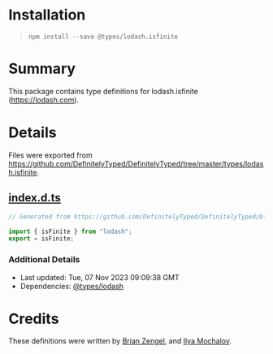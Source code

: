 # Installation
> `npm install --save @types/lodash.isfinite`

# Summary
This package contains type definitions for lodash.isfinite (https://lodash.com).

# Details
Files were exported from https://github.com/DefinitelyTyped/DefinitelyTyped/tree/master/types/lodash.isfinite.
## [index.d.ts](https://github.com/DefinitelyTyped/DefinitelyTyped/tree/master/types/lodash.isfinite/index.d.ts)
````ts
// Generated from https://github.com/DefinitelyTyped/DefinitelyTyped/blob/master/types/lodash/scripts/generate-modules.ts

import { isFinite } from "lodash";
export = isFinite;

````

### Additional Details
 * Last updated: Tue, 07 Nov 2023 09:09:38 GMT
 * Dependencies: [@types/lodash](https://npmjs.com/package/@types/lodash)

# Credits
These definitions were written by [Brian Zengel](https://github.com/bczengel), and [Ilya Mochalov](https://github.com/chrootsu).
